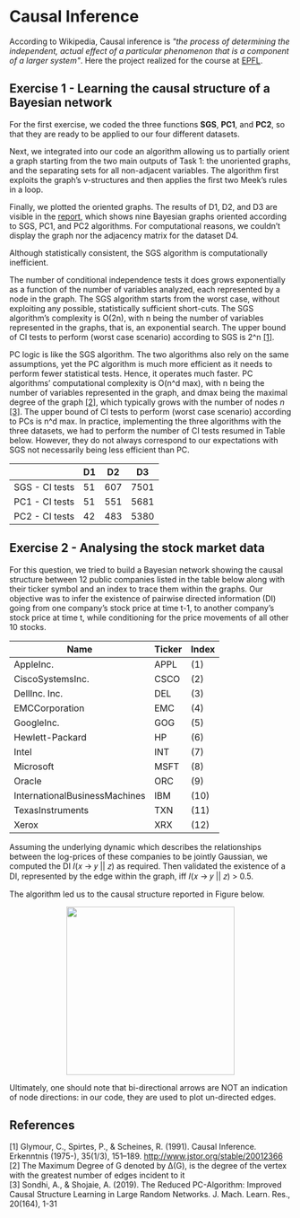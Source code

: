 # Causal Inference

According to Wikipedia, Causal inference is *"the process of determining the independent, actual effect of a particular phenomenon that is a component of a larger system"*. 
Here the project realized for the course at [EPFL](https://www.epfl.ch).

## Exercise 1 - Learning the causal structure of a Bayesian network
For the first exercise, we coded the three functions **SGS**, **PC1**, and **PC2**, so that they are ready to be applied to our four different datasets.

Next, we integrated into our code an algorithm allowing us to partially orient a graph starting from the two main outputs of Task 1: the unoriented graphs, and the separating sets for all non-adjacent variables. The algorithm first exploits the graph’s v-structures and then applies the first two Meek’s rules in a loop.

Finally, we plotted the oriented graphs. The results of D1, D2, and D3 are visible in the [report](https://github.com/Mastro1/causal_inference/blob/main/Report_Final_Project_CI.pdf), which shows nine Bayesian graphs oriented according to SGS, PC1, and PC2 algorithms. For computational reasons, we couldn’t display the graph nor the adjacency matrix for the dataset D4.

Although statistically consistent, the SGS algorithm is computationally inefficient. 

The number of conditional independence tests it does grows exponentially as a function of the number of variables analyzed, each represented by a node in the graph. The SGS algorithm starts from the worst case, without exploiting any possible, statistically sufficient short-cuts.
The SGS algorithm’s complexity is O(2n), with n being the number of variables represented in the graphs, that is, an exponential search. The upper bound of CI tests to perform (worst case scenario) according to SGS is 2^n [[1]](#1).

PC logic is like the SGS algorithm. The two algorithms also rely on the same assumptions, yet the PC algorithm is much more efficient as it needs to perform fewer statistical tests. Hence, it operates much faster. PC algorithms’ computational complexity is O(n^d max), with n being the number of variables represented in the graph, and dmax being the maximal degree of the graph [[2]](#2), which typically grows with the number of nodes *n* [[3]](#3). The upper bound of CI tests to perform (worst case scenario) according to PCs is n^d max.
In practice, implementing the three algorithms with the three datasets, we had to perform the number of CI tests resumed in Table below. However, they do not always correspond to our expectations with SGS not necessarily being less efficient than PC.

|                | D1 | D2  | D3   |
|----------------|----|-----|------|
| SGS - CI tests | 51 | 607 | 7501 |
| PC1 - CI tests | 51 | 551 | 5681 |
| PC2 - CI tests | 42 | 483 | 5380 |


## Exercise 2 - Analysing the stock market data
For this question, we tried to build a Bayesian network showing the causal structure between 12 public companies listed in the table below along with their ticker symbol and an index to trace them within the graphs. Our objective was to infer the existence of pairwise directed information (DI) going from one company’s stock price at time t-1, to another company’s stock price at time t, while conditioning for the price movements of all other 10 stocks.

| Name                          | Ticker | Index |
|-------------------------------|--------|-------|
| AppleInc.                     | APPL   | (1)   |
| CiscoSystemsInc.              | CSCO   | (2)   |
| DellInc. Inc.                 | DEL    | (3)   |
| EMCCorporation                | EMC    | (4)   |
| GoogleInc.                    | GOG    | (5)   |
| Hewlett-Packard               | HP     | (6)   |
| Intel                         | INT    | (7)   |
| Microsoft                     | MSFT   | (8)   |
| Oracle                        | ORC    | (9)   |
| InternationalBusinessMachines | IBM    | (10)  |
| TexasInstruments              | TXN    | (11)  |
| Xerox                         | XRX    | (12)  |

Assuming the underlying dynamic which describes the relationships between the log-prices of these companies to be jointly Gaussian, we computed the DI 𝐼(𝑥 → 𝑦 || 𝑧) as required.
Then validated the existence of a DI, represented by the edge within the graph, iff 𝐼(𝑥 → 𝑦 || 𝑧) > 0.5.

The algorithm led us to the causal structure reported in Figure below.

<p align="center"><img src="https://drive.google.com/uc?id=1Mye6MX56y7EGhhbGcLhbMtI0-lpiq9EL" width="300"/></p>

Ultimately, one should note that bi-directional arrows are NOT an indication of node directions: in our code, they are used to plot un-directed edges.


## References
<a id="1">[1]</a> Glymour, C., Spirtes, P., & Scheines, R. (1991). Causal Inference. Erkenntnis (1975-), 35(1/3), 151–189. http://www.jstor.org/stable/20012366 <br>
<a id="2">[2]</a> The Maximum Degree of G denoted by Δ(G), is the degree of the vertex with the greatest number of edges incident to it <br>
<a id="3">[3]</a> Sondhi, A., & Shojaie, A. (2019). The Reduced PC-Algorithm: Improved Causal Structure Learning in Large Random Networks. J. Mach. Learn. Res., 20(164), 1-31


